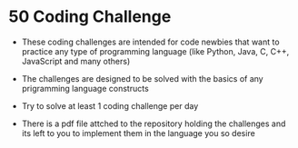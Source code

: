 # 50 Coding Challenge
- These coding challenges are intended for code newbies that want to practice any type of programming language (like Python, Java, C, C++, JavaScript and many others)

- The challenges are designed to be solved with the basics of any prigramming language constructs

- Try to solve at least 1 coding challenge per day

- There is a pdf file attched to the repository holding the challenges and its left to you to implement them in the language you so desire